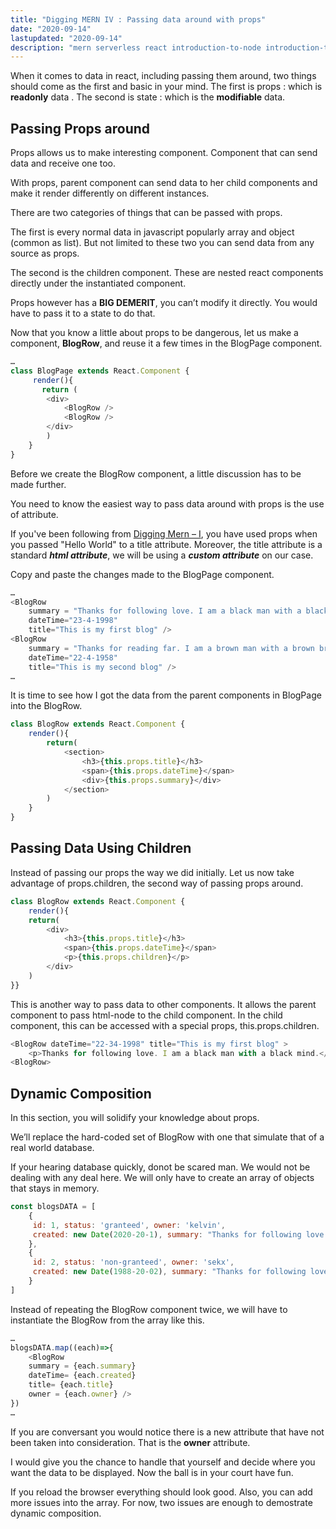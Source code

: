 ```yaml
---
title: "Digging MERN IV : Passing data around with props"
date: "2020-09-14"
lastupdated: "2020-09-14"
description: "mern serverless react introduction-to-node introduction-to-mern mern for beginners"
---
```


<div class="introduction">
When it comes to data in react, including passing them around, two things should come as the first and basic in your mind. The first is props  : which is <strong>readonly</strong> data . The second is state  : which is the <strong>modifiable</strong> data.
</div>

<div class="borderTop"></div>

## **Passing Props around**
Props allows us to make interesting component. Component that can send data and receive one too.

With props, parent component can send data to her child components and make it render differently on different instances. 

There are two categories of things that can be passed with props. 

The first is every normal data in javascript popularly array and object (common as list). But not limited to these two you can send data from any source as props.

The second is the children component. These are nested react components directly under the instantiated component.

<div class="watchout">
Props however has a <strong>BIG DEMERIT</strong>, you can’t modify it directly. You would have to pass it to a state to do that.
</div>

Now that you know a little about props to be dangerous, let us make a component, **BlogRow**, and reuse it a few times in the BlogPage component.

```javascript
…
class BlogPage extends React.Component {
     render(){
       return (
        <div>
            <BlogRow />
            <BlogRow />
        </div>
        )
    }
}
```

Before we create the BlogRow component, a little discussion has to be made further.

You need to know the easiest way to pass data around with props is the use of attribute. 

If you've been following from <a href="/articles/hello-mern/">Digging Mern – I</a>, you have used props when you passed "Hello World" to a title attribute. Moreover, the title attribute is a standard ***html attribute***, we will be using a ***custom attribute*** on our case. 

Copy and paste the changes made to the BlogPage component.

```javascript
…
<BlogRow
    summary = "Thanks for following love. I am a black man with a black mind"
    dateTime="23-4-1998"
    title="This is my first blog" />
<BlogRow 
    summary = "Thanks for reading far. I am a brown man with a brown brain"
    dateTime="22-4-1958"
    title="This is my second blog" />
…

```

It is time to see how I got the data from the parent components in BlogPage into the BlogRow.

```javascript
class BlogRow extends React.Component {
    render(){
        return(
            <section>
                <h3>{this.props.title}</h3>
                <span>{this.props.dateTime}</span>
                <div>{this.props.summary}</div>
            </section>
        )
    }
}
```

<div class="borderTop"></div>

## **Passing Data Using Children**

Instead of passing our props the way we did initially. Let us now take advantage of props.children, the second way of passing props around.

```javascript
class BlogRow extends React.Component {
    render(){
    return(
        <div>
            <h3>{this.props.title}</h3>
            <span>{this.props.dateTime}</span>
            <p>{this.props.children}</p>
        </div>
    )
}}
```

This is another way to pass data to other components. It allows the parent component to pass html-node to the child component.
In the child component, this can be accessed with a special props, this.props.children.


```javascript 
<BlogRow dateTime="22-34-1998" title="This is my first blog" >
    <p>Thanks for following love. I am a black man with a black mind.</p>
<BlogRow>
```

## **Dynamic Composition**

In this section, you will solidify your knowledge about props. 

We’ll replace the hard-coded set of BlogRow with one that simulate that of a real world database. 

If your hearing database quickly, donot be scared man. We would not be dealing with any deal here. We will only have to create an array of objects that stays in memory.

```javascript
const blogsDATA = [
    {
     id: 1, status: 'granteed', owner: 'kelvin', 
     created: new Date(2020-20-1), summary: "Thanks for following love. I am a black man with a black mind", title: 'This is my first blog'
    },
    {
     id: 2, status: 'non-granteed', owner: 'sekx', 
     created: new Date(1988-20-02), summary: "Thanks for following love. I am a brown man with a brown mind", title: 'This is my second blog'
    }
]
```

Instead of repeating the BlogRow component twice, we will have to instantiate the BlogRow from the array like this.

```javascript
…
blogsDATA.map((each)=>{
    <BlogRow 
    summary = {each.summary}
    dateTime= {each.created}
    title= {each.title}
    owner = {each.owner} />
})
…
```

If you are conversant you would notice there is a new attribute that have not been taken into consideration. That is the **owner** attribute. 

I would give you the chance to handle that yourself and decide where you want the data to be displayed. Now the ball is in your court have fun.

If you reload the browser everything should look good.
Also, you can add more issues into the array. For now, two issues are enough to demostrate dynamic composition.


